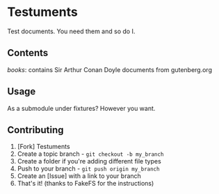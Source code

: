 Testuments
======

Test documents. You need them and so do I.

Contents
-----

*books*: contains Sir Arthur Conan Doyle documents from gutenberg.org

Usage
-----

As a submodule under fixtures? However you want.

Contributing
------------

1. [Fork] Testuments
2. Create a topic branch - `git checkout -b my_branch`
3. Create a folder if you're adding different file types
3. Push to your branch - `git push origin my_branch`
4. Create an [Issue] with a link to your branch
5. That's it!
(thanks to FakeFS for the instructions)